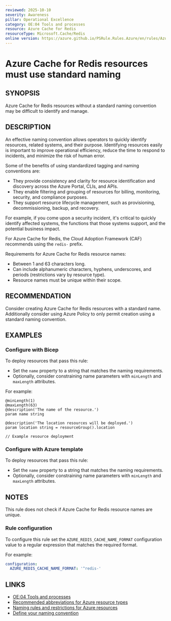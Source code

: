 ```yaml
---
reviewed: 2025-10-10
severity: Awareness
pillar: Operational Excellence
category: OE:04 Tools and processes
resource: Azure Cache for Redis
resourceType: Microsoft.Cache/Redis
online version: https://azure.github.io/PSRule.Rules.Azure/en/rules/Azure.Redis.Naming/
---
```


# Azure Cache for Redis resources must use standard naming

## SYNOPSIS

Azure Cache for Redis resources without a standard naming convention may be difficult to identify and manage.

## DESCRIPTION

An effective naming convention allows operators to quickly identify resources, related systems, and their purpose.
Identifying resources easily is important to improve operational efficiency, reduce the time to respond to incidents,
and minimize the risk of human error.

Some of the benefits of using standardized tagging and naming conventions are:

- They provide consistency and clarity for resource identification and discovery across the Azure Portal, CLIs, and APIs.
- They enable filtering and grouping of resources for billing, monitoring, security, and compliance purposes.
- They support resource lifecycle management, such as provisioning, decommissioning, backup, and recovery.

For example, if you come upon a security incident, it's critical to quickly identify affected systems,
the functions that those systems support, and the potential business impact.

For Azure Cache for Redis, the Cloud Adoption Framework (CAF) recommends using the `redis-` prefix.

Requirements for Azure Cache for Redis resource names:

- Between 1 and 63 characters long.
- Can include alphanumeric characters, hyphens, underscores, and periods (restrictions vary by resource type).
- Resource names must be unique within their scope.

## RECOMMENDATION

Consider creating Azure Cache for Redis resources with a standard name.
Additionally consider using Azure Policy to only permit creation using a standard naming convention.

## EXAMPLES

### Configure with Bicep

To deploy resources that pass this rule:

- Set the `name` property to a string that matches the naming requirements.
- Optionally, consider constraining name parameters with `minLength` and `maxLength` attributes.

For example:

```bicep
@minLength(1)
@maxLength(63)
@description('The name of the resource.')
param name string

@description('The location resources will be deployed.')
param location string = resourceGroup().location

// Example resource deployment
```

### Configure with Azure template

To deploy resources that pass this rule:

- Set the `name` property to a string that matches the naming requirements.
- Optionally, consider constraining name parameters with `minLength` and `maxLength` attributes.

## NOTES

This rule does not check if Azure Cache for Redis resource names are unique.

<!-- caf:note name-format -->

### Rule configuration

<!-- module:config rule AZURE_REDIS_CACHE_NAME_FORMAT -->

To configure this rule set the `AZURE_REDIS_CACHE_NAME_FORMAT` configuration value to a regular expression
that matches the required format.

For example:

```yaml
configuration:
  AZURE_REDIS_CACHE_NAME_FORMAT: '^redis-'
```

## LINKS

- [OE:04 Tools and processes](https://learn.microsoft.com/azure/well-architected/operational-excellence/tools-processes)
- [Recommended abbreviations for Azure resource types](https://learn.microsoft.com/azure/cloud-adoption-framework/ready/azure-best-practices/resource-abbreviations)
- [Naming rules and restrictions for Azure resources](https://learn.microsoft.com/azure/azure-resource-manager/management/resource-name-rules)
- [Define your naming convention](https://learn.microsoft.com/azure/cloud-adoption-framework/ready/azure-best-practices/resource-naming)
